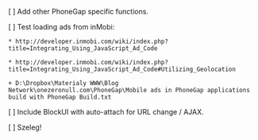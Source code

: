 [ ] Add other PhoneGap specific functions.

[ ] Test loading ads from inMobi:

	* http://developer.inmobi.com/wiki/index.php?title=Integrating_Using_JavaScript_Ad_Code
	
	* http://developer.inmobi.com/wiki/index.php?title=Integrating_Using_JavaScript_Ad_Code#Utilizing_Geolocation
	
	+ D:\Dropbox\Materialy WWW\Blog Network\onezeronull.com\PhoneGap\Mobile ads in PhoneGap applications build with PhoneGap Build.txt

[ ] Include BlockUI with auto-attach for URL change / AJAX.

[ ] Szeleg!